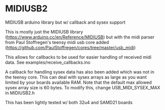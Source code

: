 # MIDIUSB2
MIDIUSB arduino library but w/ callback and sysex support

This is mostly just the MIDIUSB library (https://www.arduino.cc/en/Reference/MIDIUSB) but with the midi parser from Paul Stoffregen's teensy midi usb core added (https://github.com/PaulStoffregen/cores/tree/master/usb_midi)

This allows for callbacks to be used for easier handling of received midi data. See examples/receive_callbacks.ino

A callback for handling sysex data has also been added which was not in the teensy core. This can deal with sysex arrays as large as you want limited by your boards available RAM. Note that the default max allowed sysex array size is 60 bytes. To modify this, change USB_MIDI_SYSEX_MAX in MIDIUSB2.h

This has been lightly tested w/ both 32u4 and SAMD21 boards
